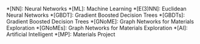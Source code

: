 *[NN]: Neural Networks
*[ML]: Machine Learning
*[E(3)NN]: Euclidean Neural Networks
*[GBDT]: Gradient Boosted Decision Trees
*[GBDTs]: Gradient Boosted Decision Trees
*[GNoME]: Graph Networks for Materials Exploration
*[GNoMEs]: Graph Networks for Materials Exploration
*[AI]: Artificial Intelligent
*[MP]: Materials Project
